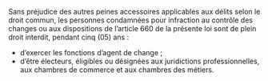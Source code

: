 Sans préjudice des autres peines accessoires applicables aux délits selon le droit commun, les personnes condamnées pour infraction au contrôle des changes ou aux dispositions de l’article 660 de la présente loi sont de plein droit interdit, pendant cinq (05) ans :
- d’exercer les fonctions d’agent de change ;
- d’être électeurs, éligibles ou désignées aux juridictions professionnelles, aux chambres de commerce et aux chambres des métiers.